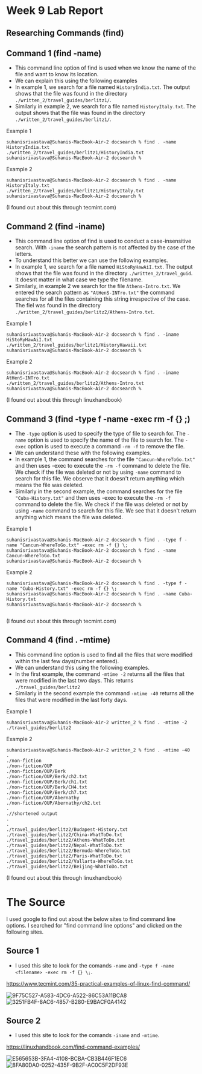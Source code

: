 # Week 9 Lab Report

## Researching Commands (find)

## Command 1 (find -name)

- This command line option of find is used when we know the name of the file and want to know its location.
- We can explain this using the following examples
- In example 1, we search for a file named `HistoryIndia.txt`. The output shows that the file was found in the directory `./written_2/travel_guides/berlitz1/`.
- Similarly in example 2, we search for a file named `HistoryItaly.txt`. The output shows that the file was found in the directory `./written_2/travel_guides/berlitz1/`.

Example 1
```
suhanisrivastava@Suhanis-MacBook-Air-2 docsearch % find . -name HistoryIndia.txt
./written_2/travel_guides/berlitz1/HistoryIndia.txt
suhanisrivastava@Suhanis-MacBook-Air-2 docsearch %
```

Example 2

```
suhanisrivastava@Suhanis-MacBook-Air-2 docsearch % find . -name HistoryItaly.txt  
./written_2/travel_guides/berlitz1/HistoryItaly.txt
suhanisrivastava@Suhanis-MacBook-Air-2 docsearch %

```
(I found out about this through tecmint.com)


## Command 2 (find -iname)

- This command line option of find is used to conduct a case-insensitive search. With `-iname` the search pattern is not affected by the case of the letters.
- To understand this better we can use the following examples.
- In example 1, we search for a file named `HiStoRyHawAiI.txt`. The output shows that the file was found in the directory `./written_2/travel_guid`. It doesnt matter in what case we type the filename.
- Similarly, in example 2 we search for the file `Athens-Intro.txt`. We entered the search pattern as `"AtHenS-INTro.txt"` the command searches for all the files containing this string irrespective of the case. The fiel was found in the directory `./written_2/travel_guides/berlitz2/Athens-Intro.txt`.

Example 1 

```
suhanisrivastava@Suhanis-MacBook-Air-2 docsearch % find . -iname HiStoRyHawAiI.txt 
./written_2/travel_guides/berlitz1/HistoryHawaii.txt
suhanisrivastava@Suhanis-MacBook-Air-2 docsearch % 

```

Example 2

```
suhanisrivastava@Suhanis-MacBook-Air-2 docsearch % find . -iname AtHenS-INTro.txt 
./written_2/travel_guides/berlitz2/Athens-Intro.txt
suhanisrivastava@Suhanis-MacBook-Air-2 docsearch % 
```
(I found out about this through linuxhandbook)


## Command 3 (find -type f -name <filename> -exec rm -f {} \;)
- The `-type` option is used to specify the type of file to search for. The `-name` option is used to specify the name of the file to search for. The `-exec` option is used to execute a command `-rm -f` to remove the file.
- We can understand these with the following examples. 
- In example 1, the command searches for the file `"Cancun-WhereToGo.txt"` and then uses -exec to execute the `-rm -f` command to delete the file. We check if the file was deleted or not by using `-name` command to search for this file. We observe that it doesn't return anything which means the file was deleted.
- Similarly in the second example, the command searches for the file `"Cuba-History.txt"` and then uses -exec to execute the `-rm -f` command to delete the file. We check if the file was deleted or not by using `-name` command to search for this file. We see that it doesn't return anything which means the file was deleted.

Example 1

```
suhanisrivastava@Suhanis-MacBook-Air-2 docsearch % find . -type f -name "Cancun-WhereToGo.txt" -exec rm -f {} \;
suhanisrivastava@Suhanis-MacBook-Air-2 docsearch % find . -name Cancun-WhereToGo.txt         
suhanisrivastava@Suhanis-MacBook-Air-2 docsearch % 
```
Example 2

```
suhanisrivastava@Suhanis-MacBook-Air-2 docsearch % find . -type f -name "Cuba-History.txt" -exec rm -f {} \;
suhanisrivastava@Suhanis-MacBook-Air-2 docsearch % find . -name Cuba-History.txt                            
suhanisrivastava@Suhanis-MacBook-Air-2 docsearch % 


```

(I found out about this through tecmint.com)


## Command 4 (find . -mtime)

- This command line option is used to find all the files that were modified within the last few days(number entered).
- We can understand this using the following examples.
- In the first example, the command `-mtime -2` returns all the files that were modified in the last two days. This returns `./travel_guides/berlitz2`
- Similarly in the second example the command `-mtime -40` returns all the files that were modified in the last forty days.

Example 1

```
suhanisrivastava@Suhanis-MacBook-Air-2 written_2 % find . -mtime -2
./travel_guides/berlitz2

```

Example 2

```
suhanisrivastava@Suhanis-MacBook-Air-2 written_2 % find . -mtime -40
.
./non-fiction
./non-fiction/OUP
./non-fiction/OUP/Berk
./non-fiction/OUP/Berk/ch2.txt
./non-fiction/OUP/Berk/ch1.txt
./non-fiction/OUP/Berk/CH4.txt
./non-fiction/OUP/Berk/ch7.txt
./non-fiction/OUP/Abernathy
./non-fiction/OUP/Abernathy/ch2.txt
.
.//shortened output
.
.
./travel_guides/berlitz2/Budapest-History.txt
./travel_guides/berlitz2/China-WhatToDo.txt
./travel_guides/berlitz2/Athens-WhatToDo.txt
./travel_guides/berlitz2/Nepal-WhatToDo.txt
./travel_guides/berlitz2/Bermuda-WhereToGo.txt
./travel_guides/berlitz2/Paris-WhatToDo.txt
./travel_guides/berlitz2/Vallarta-WhereToGo.txt
./travel_guides/berlitz2/Beijing-WhatToDo.txt

```

(I found out about this through linuxhandbook)

# The Source
  
I used google to find out about the below sites to find command line options.
I searched for "find command line options" and clicked on the following sites.
  
## Source 1
- I used this site to look for the comands `-name` and `-type f -name <filename> -exec rm -f {} \;`.
  
https://www.tecmint.com/35-practical-examples-of-linux-find-command/ 
  

![9F75C527-A583-4DC6-A522-86C53A11BCA8](https://user-images.githubusercontent.com/122580828/224828606-cbe99d8c-dffb-4c2d-be40-d7e132be6c61.jpeg)
![3251FB4F-8AC6-4857-B280-E9BACF0A4142](https://user-images.githubusercontent.com/122580828/224828634-19a4f0e5-35e0-448d-9afb-f761c262d7e4.jpeg)

## Source 2
- I used this site to look for the comands `-iname` and `-mtime`.
  
https://linuxhandbook.com/find-command-examples/ 
  
![E565653B-3FA4-4108-BCBA-CB3B446F1EC6](https://user-images.githubusercontent.com/122580828/224829081-8738f710-f627-48ad-9534-d684a9c281b4.jpeg)
![8FA80DA0-0252-435F-9B2F-AC0C5F2DF93E](https://user-images.githubusercontent.com/122580828/224829112-f554520b-73b5-4756-a7be-abeaf5659b06.jpeg)

 

